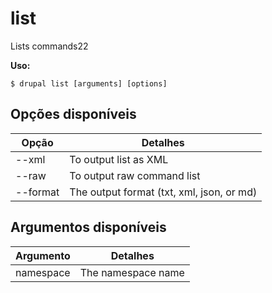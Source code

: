 # list
Lists commands22

**Uso:**
```
$ drupal list [arguments] [options]
```

## Opções disponíveis
Opção | Detalhes
-------|-------------
--xml | To output list as XML
--raw | To output raw command list
--format | The output format (txt, xml, json, or md)

## Argumentos disponíveis
Argumento | Detalhes
---------|-------------
namespace | The namespace name
